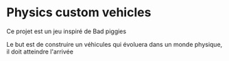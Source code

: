 # Physics custom vehicles

Ce projet est un jeu inspiré de Bad piggies

Le but est de construire un véhicules qui évoluera dans un monde physique, il doit atteindre l'arrivée
